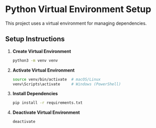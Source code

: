 # Python Virtual Environment Setup

This project uses a virtual environment for managing dependencies.

## Setup Instructions

1. **Create Virtual Environment**
   ```sh
   python3 -m venv venv
   ```

2. **Activate Virtual Environment**
   ```sh
   source venv/bin/activate  # macOS/Linux
   venv\Scripts\activate     # Windows (PowerShell)
   ```

3. **Install Dependencies**
   ```sh
   pip install -r requirements.txt
   ```

4. **Deactivate Virtual Environment**
   ```sh
   deactivate
   ```

